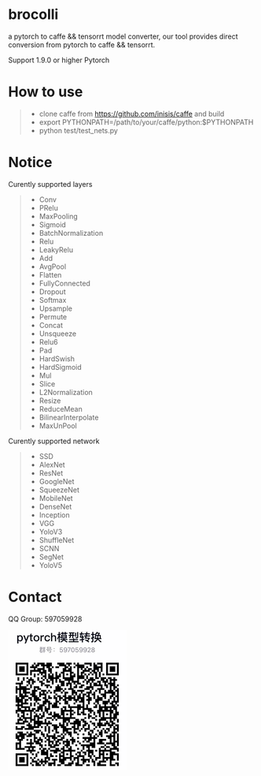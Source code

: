 # brocolli

a pytorch to caffe && tensorrt model converter, our tool provides direct conversion from pytorch to caffe && tensorrt.

Support 1.9.0 or higher Pytorch

# How to use
> * clone caffe from https://github.com/inisis/caffe and build
> * export PYTHONPATH=/path/to/your/caffe/python:$PYTHONPATH
> * python test/test_nets.py

# Notice 

Curently supported layers
> * Conv
> * PRelu
> * MaxPooling
> * Sigmoid
> * BatchNormalization
> * Relu
> * LeakyRelu
> * Add
> * AvgPool
> * Flatten
> * FullyConnected
> * Dropout
> * Softmax
> * Upsample
> * Permute
> * Concat
> * Unsqueeze
> * Relu6
> * Pad
> * HardSwish
> * HardSigmoid
> * Mul    
> * Slice 
> * L2Normalization
> * Resize
> * ReduceMean
> * BilinearInterpolate
> * MaxUnPool

Curently supported network
> * SSD
> * AlexNet
> * ResNet
> * GoogleNet
> * SqueezeNet
> * MobileNet
> * DenseNet
> * Inception
> * VGG
> * YoloV3
> * ShuffleNet
> * SCNN
> * SegNet
> * YoloV5


# Contact
 QQ Group: 597059928
 
 ![image](imgs/QGRPOUP.png)